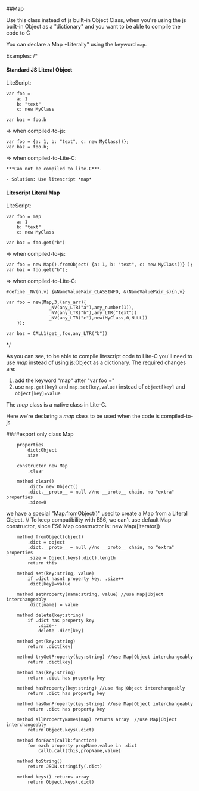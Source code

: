 ##Map

Use this class instead of js built-in Object Class, 
when you're using the js built-in Object as a "dictionary" 
and you want to be able to compile the code to C 

You can declare a Map *Literally" using the keyword `map`.

Examples: /*

#### Standard JS Literal Object

LiteScript:

    var foo = 
        a: 1
        b: "text"
        c: new MyClass

    var baz = foo.b

=> when compiled-to-js:

    var foo = {a: 1, b: "text", c: new MyClass()};
    var baz = foo.b;

=> when compiled-to-Lite-C:

    ***Can not be compiled to lite-C***.
    
    - Solution: Use litescript *map*

#### Litescript Literal Map

LiteScript:

    var foo = map
        a: 1
        b: "text"
        c: new MyClass

    var baz = foo.get("b")

=> when compiled-to-js:

    var foo = new Map().fromObject( {a: 1, b: "text", c: new MyClass()} );
    var baz = foo.get("b");

=> when compiled-to-Lite-C:

    #define _NV(n,v) {&NameValuePair_CLASSINFO, &(NameValuePair_s){n,v}

    var foo = new(Map,3,(any_arr){
                    _NV(any_LTR("a"),any_number(1)),
                    _NV(any_LTR("b"),any_LTR("text"))
                    _NV(any_LTR("c"),new(MyClass,0,NULL))
        });

    var baz = CALL1(get_,foo,any_LTR("b"))

*/

As you can see, to be able to compile litescript code to Lite-C
you'll need to use *map* instead of using js:Object as a dictionary. The required changes are:
  1. add the keyword "map" after "var foo ="
  2. use `map.get(key)` and `map.set(key,value)` instead of `object[key]` and `object[key]=value`

The *map* class is a native class in Lite-C.

Here we're declaring a *map* class to be used when the code is compiled-to-js


####export only class Map

        properties
            dict:Object
            size

        constructor new Map
            .clear
            
        method clear()
            .dict= new Object()
            .dict.__proto__ = null //no __proto__ chain, no "extra" properties
            .size=0

we have a special "Map.fromObject()" used to create a Map from a Literal Object. 
// To keep compatibility with ES6, we can't use default Map constructor, 
since ES6 Map constructor is: new Map([iterator])

        method fromObject(object)
            .dict = object
            .dict.__proto__ = null //no __proto__ chain, no "extra" properties
            .size = Object.keys(.dict).length
            return this

        method set(key:string, value)
            if .dict hasnt property key, .size++
            .dict[key]=value

        method setProperty(name:string, value) //use Map|Object interchangeably
            .dict[name] = value

        method delete(key:string)
            if .dict has property key 
                .size--
                delete .dict[key]

        method get(key:string)
            return .dict[key]

        method tryGetProperty(key:string) //use Map|Object interchangeably
            return .dict[key]

        method has(key:string)
            return .dict has property key

        method hasProperty(key:string) //use Map|Object interchangeably
            return .dict has property key

        method hasOwnProperty(key:string) //use Map|Object interchangeably
            return .dict has property key

        method allPropertyNames(map) returns array  //use Map|Object interchangeably
            return Object.keys(.dict)

        method forEach(callb:function)
            for each property propName,value in .dict
                callb.call(this,propName,value)

        method toString()
            return JSON.stringify(.dict)

        method keys() returns array
            return Object.keys(.dict)
